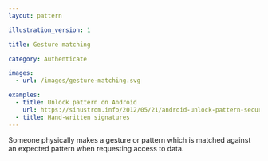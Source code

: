 ```yaml
---
layout: pattern

illustration_version: 1

title: Gesture matching

category: Authenticate

images:
  - url: /images/gesture-matching.svg

examples:
  - title: Unlock pattern on Android
    url: https://sinustrom.info/2012/05/21/android-unlock-pattern-security-analysis/
  - title: Hand-written signatures
---
```


Someone physically makes a gesture or pattern which is matched against an expected pattern when requesting access to data.
